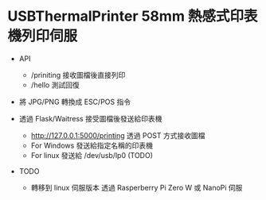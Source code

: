 # USBThermalPrinter  58mm 熱感式印表機列印伺服

- API
  - /priniting  接收圖檔後直接列印
  - /hello 測試回復

- 將 JPG/PNG 轉換成 ESC/POS 指令
- 透過 Flask/Waitress 接受圖檔後發送給印表機
  - http://127.0.0.1:5000/printing 透過 POST 方式接收圖檔
  - For Windows 發送給指定名稱的印表機
  - For linux 發送給 /dev/usb/lp0 (TODO)

- TODO
  - 轉移到 linux 伺服版本 透過 Rasperberry Pi Zero W 或 NanoPi 伺服

